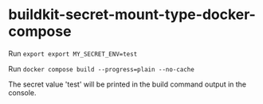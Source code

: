 # buildkit-secret-mount-type-docker-compose

Run `export export MY_SECRET_ENV=test`

Run `docker compose build --progress=plain --no-cache`

The secret value 'test' will be printed in the build command output in the console.